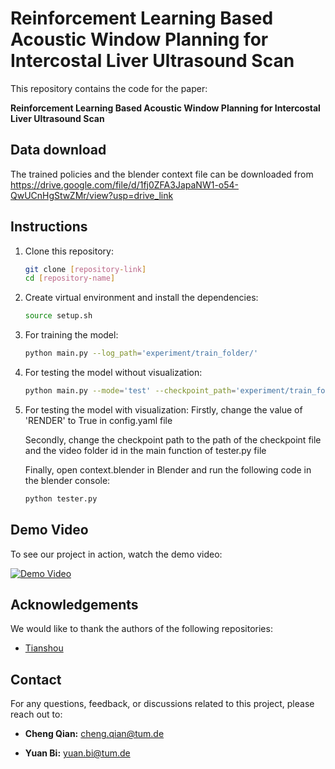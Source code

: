 # Reinforcement Learning Based Acoustic Window Planning for Intercostal Liver Ultrasound Scan

This repository contains the code for the paper:

**Reinforcement Learning Based Acoustic Window Planning for Intercostal Liver Ultrasound Scan** 

## Data download
The trained policies and the blender context file can be downloaded from https://drive.google.com/file/d/1fj0ZFA3JapaNW1-o54-QwUCnHgStwZMr/view?usp=drive_link

## Instructions

1. Clone this repository:
   ```bash
   git clone [repository-link]
   cd [repository-name]
    ```
2. Create virtual environment and install the dependencies:
    ```bash
    source setup.sh
    ```
3. For training the model:
    ```bash
    python main.py --log_path='experiment/train_folder/'
    ```
4. For testing the model without visualization:
    ```bash
    python main.py --mode='test' --checkpoint_path='experiment/train_folder/checkpoint.pth'
    ```
5. For testing the model with visualization:
    Firstly, change the value of 'RENDER' to True in config.yaml file 
    
    Secondly, change the checkpoint path to the path of the checkpoint file and the video folder id in the main function of tester.py file
    
    Finally, open context.blender in Blender and run the following code in the blender console:
    ```bash
    python tester.py
    ```

## Demo Video

To see our project in action, watch the demo video:

[![Demo Video](http://img.youtube.com/vi/VIDEO_ID/0.jpg)](http://www.youtube.com/watch?v=VIDEO_ID "Demo Video Title")


## Acknowledgements
We would like to thank the authors of the following repositories:
- [Tianshou](https://github.com/thu-ml/tianshou)
    
## Contact
For any questions, feedback, or discussions related to this project, please reach out to:

- **Cheng Qian:** cheng.qian@tum.de

- **Yuan Bi:** yuan.bi@tum.de

